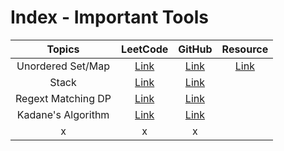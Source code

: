 # Index - Important Tools


| Topics| LeetCode | GitHub    | Resource |
| :---:   | :---: | :---: | :---: |
| Unordered Set/Map| [Link](https://leetcode.com/problems/longest-substring-without-repeating-characters/)   | [Link](https://github.com/IshaanKetchup/LeetCode/blob/main/Strings/3.%20Longest%20Substring%20Without%20Repeating%20Characters.md)| [Link](https://www.programiz.com/cpp-programming/unordered-map) |
| Stack | [Link](https://leetcode.com/problems/longest-valid-parentheses/)| [Link](https://github.com/IshaanKetchup/LeetCode/blob/main/Stack/32.%20Longest%20Valid%20Parentheses.md)|
| Regext Matching DP | [Link](https://leetcode.com/problems/regular-expression-matching/submissions/1604492178/?envType=problem-list-v2&envId=dynamic-programming) | [Link](https://github.com/IshaanKetchup/LeetCode/blob/main/Dynamic%20Programming/10.%20Regular%20Expression%20Matching.md) |
| Kadane's Algorithm | [Link](https://leetcode.com/problems/maximum-subarray/description/) | [Link](https://github.com/IshaanKetchup/LeetCode/blob/main/Dynamic%20Programming/53.%20Maximum%20Subarray.md) | |
| x| x| x|

